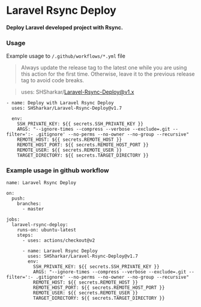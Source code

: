 # Laravel Rsync Deploy

#### Deploy Laravel developed project with Rsync.

### Usage

Example usage to `/.github/workflows/*.yml` file

> Always update the release tag to the latest one while you are using this action for the first time. Otherwise, leave it to the previous release tag to avoid code breaks.

> uses: SHSharkar/Laravel-Rsync-Deploy@v1.x

```
- name: Deploy with Laravel Rsync Deploy
  uses: SHSharkar/Laravel-Rsync-Deploy@v1.7

  env:
    SSH_PRIVATE_KEY: ${{ secrets.SSH_PRIVATE_KEY }}
    ARGS: "--ignore-times --compress --verbose --exclude=.git --filter=':- .gitignore' --no-perms --no-owner --no-group --recursive"
    REMOTE_HOST: ${{ secrets.REMOTE_HOST }}
    REMOTE_HOST_PORT: ${{ secrets.REMOTE_HOST_PORT }}
    REMOTE_USER: ${{ secrets.REMOTE_USER }}
    TARGET_DIRECTORY: ${{ secrets.TARGET_DIRECTORY }}
```

### Example usage in github workflow

```
name: Laravel Rsync Deploy

on:
  push:
    branches:
      - master

jobs:
  laravel-rsync-deploy:
    runs-on: ubuntu-latest
    steps:
      - uses: actions/checkout@v2

      - name: Laravel Rsync Deploy
        uses: SHSharkar/Laravel-Rsync-Deploy@v1.7
        env:
          SSH_PRIVATE_KEY: ${{ secrets.SSH_PRIVATE_KEY }}
          ARGS: "--ignore-times --compress --verbose --exclude=.git --filter=':- .gitignore' --no-perms --no-owner --no-group --recursive"
          REMOTE_HOST: ${{ secrets.REMOTE_HOST }}
          REMOTE_HOST_PORT: ${{ secrets.REMOTE_HOST_PORT }}
          REMOTE_USER: ${{ secrets.REMOTE_USER }}
          TARGET_DIRECTORY: ${{ secrets.TARGET_DIRECTORY }}
```
